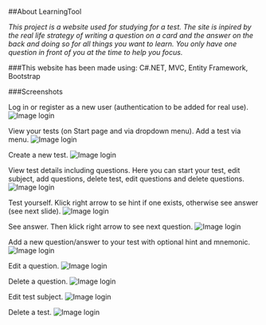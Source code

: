 ##About LearningTool

*This project is a website used for studying for a test. The site is inpired by the real life strategy of writing a question on a card and the answer on the back and doing so for all things you want to learn. You only have one question in front of you at the time to help you focus.*

###This website has been made using:
C#.NET, MVC, Entity Framework, Bootstrap

###Screenshots

Log in or register as a new user (authentication to be added for real use).
![Image login](/screenshots/login.png)

View your tests (on Start page and via dropdown menu). Add a test via menu.
![Image login](/screenshots/index.png)

Create a new test.
![Image login](/screenshots/cretetest.png)

View test details including questions. Here you can start your test, edit subject, add questions, delete test, edit questions and delete questions.
![Image login](/screenshots/details.png)

Test yourself. Klick right arrow to se hint if one exists, otherwise see answer (see next slide). 
![Image login](/screenshots/question.png)

See answer. Then klick right arrow to see next question.
![Image login](/screenshots/answer.png)

Add a new question/answer to your test with optional hint and mnemonic.
![Image login](/screenshots/addqna.png)

Edit a question.
![Image login](/screenshots/editq.png)

Delete a question.
![Image login](/screenshots/deleteq.png)

Edit test subject.
![Image login](/screenshots/edittest.png)

Delete a test.
![Image login](/screenshots/deletetest.png)






